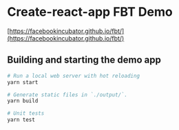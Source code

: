 # Create-react-app FBT Demo

[https://facebookincubator.github.io/fbt/](https://facebookincubator.github.io/fbt/)

## Building and starting the demo app

```sh
# Run a local web server with hot reloading
yarn start

# Generate static files in `./output/`.
yarn build

# Unit tests
yarn test
```
